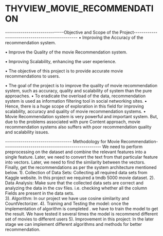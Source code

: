 # THYVIEW_MOVIE_RECOMMENDATION
------------------------------Objective and Scope of the Project-------------------------------------------------
• Improving the Accuracy of the recommendation system.

• Improve the Quality of the movie Recommendation system. 

• Improving Scalability, enhancing the user experience. 

• The objective of this project is to provide accurate movie recommendations to users. 

• The goal of the project is to improve the quality of movie recommendation system, such as 
accuracy, quality and scalability of system than the pure approaches. 
• To eradicate the overload of the data, recommendation system is used as information filtering 
tool in social networking sites. 
• Hence, there is a huge scope of exploration in this field for improving scalability, accuracy 
and quality of movie recommendation systems. 
• Movie Recommendation system is very powerful and important system. But, due to the 
problems associated with pure Content approach, movie recommendation systems also 
suffers with poor recommendation quality and scalability issues. 

---------------------------------- Methodology for Movie Recommendation--------------------------------------------------
We need to perform preprocessing on the dataset and combine the relevant features into a single 
feature. Later, we need to convert the text from that particular feature into vectors. Later, we need to 
find the similarity between the vectors. Finally, get the recommendations as per the system 
architecture mentioned below. 
1). Collection of Data Sets: Collecting all required data sets from Kaggle website. In this 
project we required a tmdb 5000 movie dataset. 
2).  Data Analysis: Make sure that the collected data sets are correct and analyzing the data 
in the csv files. i.e. checking whether all the column Fields are present in the data sets.  
3). Algorithm: In our project we have use cosine similarity and CountVectorizer. 
4). Training and Testing the model: once the implementation of algorithm is completed . 
we have to train the model to get the result. We have tested it several times the model is 
recommend different set of movies to different users 
5). Improvement in this project: In the later stage we can implement different algorithms 
and methods for better recommendation.
